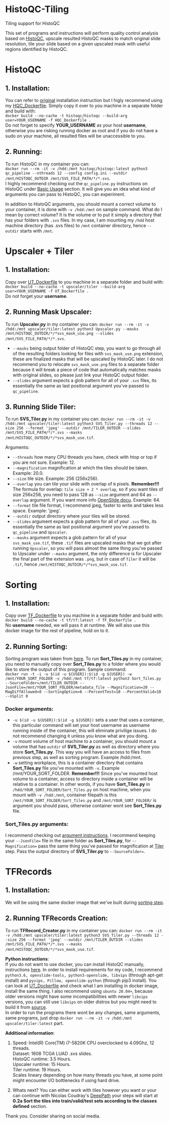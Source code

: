 # HistoQC-Tiling
Tiling support for HistoQC

This set of programs and instructions will perform quality control analysis based on [HistoQC](https://github.com/choosehappy/HistoQC), upscale resulted HistoQC masks to match original slide resolution, tile your slide based on a given upscaled mask with useful regions identified by HistoQC.

# HistoQC
## 1. **Installation**:
You can refer to [original](https://github.com/choosehappy/HistoQC) installation instruction but I higly recommend using my [HQC_Dockerfile](https://github.com/AlexZhurkevich/HistoQC-Tiling/blob/main/HQC_Dockerfile). Simply copy it over to you machine in a separate folder and build with:<br/>
`docker build --no-cache -t histoqc/histoqc --build-arg user=YOUR_USERNAME -f HQC_Dockerfile .`<br/>
Do not forget to specify **YOUR_USERNAME** as your host **username**, otherwise you are risking running docker as root and if you do not have a sudo on your machine, all resulted files will be unaccessible to you.

## 2. **Running**:
To run HistoQC in my container you can:  
`docker run --rm -it -v /hdd:/mnt histoqc/histoqc:latest python3 qc_pipeline --nthreads 12 --config config.ini --outdir /mnt/HISTOQC_OUTDIR /mnt/SVS_FILE_PATH/*/*.svs`.  
I highly recommend checking out the `qc_pipeline.py` instructions on HistoQC under [Basic Usage](https://github.com/choosehappy/HistoQC#basic-usage) section. 
It will give you an idea what kind of arguments you can pass to HistoQC, you can experiment.  

In addition to HistoQC arguments, you should mount a correct volume to your container, it is done with `-v /hdd:/mnt` on sample command.
What do I mean by correct volume? It is the volume or to put it simply a directory that has your folders with `.svs` files. In my case, I am mounting my `/hdd` host machine directory (has .svs files) to `/mnt` container directory, hence `--outdir` starts with `/mnt`.

# Upscaler + Tiler
## 1. **Installation**:
Copy over [UT_Dockerfile](https://github.com/AlexZhurkevich/HistoQC-Tiling/blob/main/UT_Dockerfile) to you machine in a separate folder and build with:  
`docker build --no-cache -t upscaler/tiler --build-arg user=YOUR_USERNAME -f UT_Dockerfile .`  
Do not forget your **username**.

## 2. **Running Mask Upscaler**:
To run **Upscaler.py** in my container you can: `docker run --rm -it -v /hdd:/mnt upscaler/tiler:latest python3 Upscaler.py --masks /mnt/HISTOQC_OUTDIR/*/*svs_mask_use.png --slides /mnt/SVS_FILE_PATH/*/*.svs`.  
- `--masks` being output folder of HistoQC step, you want to go through all of the resulting folders looking for files with `svs_mask_use.png` extension, these are finalized masks that will be upscaled by HistoQC later. I do not recommend you to relocate `svs_mask_use.png` files to a separate folder because it will break a piece of code that automatically matches masks with original slides, so please just link your HistoQC output folder.  
- `--slides` argument expects a glob pattern for all of your `.svs` files, its essentially the same as last positional argument you've passed to `qc_pipeline`.

## 3. **Running Slide Tiler**:
To run **SVS_Tiler.py** in my container you can: `docker run --rm -it -v /hdd:/mnt upscaler/tiler:latest python3 SVS_Tiler.py --threads 12 --size 256 --format 'jpeg' --outdir /mnt/TILER_OUTDIR --slides /mnt/SVS_FILE_PATH/*/*.svs --masks /mnt/HISTOQC_OUTDIR/*/*svs_mask_use.tif`.  

Arguments:
  - `--threads` how many CPU threads you have, check with htop or top if you are not sure. Example: 12.  
  - `--magnification` magnification at which the tiles should be taken. Example: 20.0.  
  - `--size` tile size. Example: 256 (256x256).  
  - `--overlap` you can tile your slide with overlap of `N` pixels. **Remember!!!** The formula for overlap: `tile size + 2 * overlap`, so if you want tiles of size 256x256, you need to pass 128 as `--size` argument and 64 as `--overlap` argument. If you want more info [OpenSlide docu](https://openslide.org/api/python/). Example: 64.  
  - `--format` tile file format, I recommend jpeg, faster to write and takes less space. Example: 'jpeg'.   
  - `--outdir` output directory where your tiles will be stored.  
  - `--slides` argument expects a glob pattern for all of your `.svs` files, its essentially the same as last positional argument you've passed to `qc_pipeline` and `Upscaler`.  
  - `--masks` argument expects a glob pattern for all of your `svs_mask_use.tif`, these `.tif` files are upscaled masks that we got after running `Upscaler`, so you will pass almost the same thing you've passed to Upscaler under `--masks` argument, the only difference is for Upscaler the final part of the extension was `.png`, but in case of `Tiler` it will be `.tif`, hence `/mnt/HISTOQC_OUTDIR/*/*svs_mask_use.tif`. 

# Sorting
## 1. **Installation**:
Copy over [TF_Dockerfile](https://github.com/AlexZhurkevich/HistoQC-Tiling/blob/main/TF_Dockerfile) to you machine in a separate folder and build with:  
`docker build --no-cache -t tf/tf:latest -f TF_Dockerfile .`  
No **username** needed, we will pass it at runtime. We will also use this docker image for the rest of pipeline, hold on to it. 

## 2. **Running Sorting**:
Sorting program was taken from [here](https://github.com/ncoudray/DeepPATH/tree/master/DeepPATH_code). To run **Sort_Tiles.py** in my container, you need to manually copy over **Sort_Tiles.py** to a folder where you would like to store the output of this program. Sample command:  
`docker run -t -i -u $(id -u ${USER}):$(id -g ${USER}) -w /mnt/YOUR_SORT_FOLDER -v /hdd:/mnt tf/tf:latest python3 Sort_Tiles.py --SourceFolder=/mnt/TILER_OUTDIR --JsonFile=/mnt/YOUR_SORT_FOLDER/metadata_file --Magnification=20 --MagDiffAllowed=0 --SortingOption=6 --PercentTest=10 --PercentValid=10 --nSplit 0`
### Docker arguments:
  - `-u $(id -u ${USER}):$(id -g ${USER})` sets a user that uses a container, this particular command will set your host username as username running inside of the container, this will eliminate privilige issues. I do not recommend changing it unless you know what are you doing.  
  - `-v` mount volume of host machine to a container, you should mount a volume that has `outdir` of **SVS_Tiler.py** as well as directory where you store **Sort_Tiles.py**. This way you will have an access to files from previous step, as well as sorting program. Example /hdd:/mnt.
  - `-w` setting workplace, this is a container directory that contains **Sort_Tiles.py** file you've mounted with `-v`. Example /mnt/YOUR_SORT_FOLDER. **Remember!!!**
 Since you've mounted host volume to a container, access to directory inside a container will be relative to a container. In other words, if you have **Sort_Tiles.py** in `/hdd/YOUR_SORT_FOLDER/Sort_Tiles.py` on host machine, when you mount with `-v /hdd:/mnt`, container filepath is this `/mnt/YOUR_SORT_FOLDER/Sort_Tiles.py` and `/mnt/YOUR_SORT_FOLDER/` is argument you should pass, otherwise container wont see **Sort_Tiles.py** file.

### Sort_Tiles.py arguments:
I recommend checking out [argument instructions](https://github.com/ncoudray/DeepPATH/tree/master/DeepPATH_code#02a-sort-the-tiles-into-trainvalidtest-sets-according-to-the-classes-defined). I recommend keeping your `--JsonFile=` file in the same folder as **Sort_Tiles.py**, for `--Magnification=` pass the same thing you've passed for magnification at [Tiler](https://github.com/AlexZhurkevich/HistoQC-Tiling#3-running-slide-tiler) step. Pass the output directory of **SVS_Tiler.py** to `--SourceFolder=`. 

# TFRecords
## 1. **Installation**:
We will be using the same docker image that we've built during [sorting step](https://github.com/AlexZhurkevich/HistoQC-Tiling#1-installation-2).

## 2. **Running TFRecords Creation**:
To run **TFRecord_Creator.py** in my container you can: `docker run --rm -it -v /hdd:/mnt upscaler/tiler:latest python3 SVS_Tiler.py --threads 12 --size 256 --format 'jpeg' --outdir /mnt/TILER_OUTDIR --slides /mnt/SVS_FILE_PATH/*/*.svs --masks /mnt/HISTOQC_OUTDIR/*/*svs_mask_use.tif`.


**Python instructions**:  
If you do not want to use docker, you can install HistoQC manually, instructions [here](https://github.com/choosehappy/HistoQC). In order to install requirements for my code, I recommend `python3.6, openslide-tools, python3-openslide, libvips` (through apt-get install) and `pyvips, Pillow, openslide-python` (through pip3 install). You can look at [UT_Dockerfile](https://github.com/AlexZhurkevich/HistoQC-Tiling/blob/main/UT_Dockerfile) and check what I am installing in docker image, install the same thing. I also recommend using `ubuntu 20.04+`, because older versions might have some incompatibilities with newer `libvips` versions, you can still use `libvips` on older distros but you might need to build it from [source](https://libvips.github.io/libvips/install.html).  
In order to run the programs there wont be any changes, same arguments, same programs, just drop `docker run --rm -it -v /hdd:/mnt upscaler/tiler:latest` part.



**Additional information**:
1. Speed:
Intel(R) Core(TM) i7-5820K CPU overclocked to 4.09Ghz, 12 threads.  
Dataset: 1608 TCGA LUAD .svs slides.    
HistoQC runtime: 3.5 Hours.  
Upscaler runtime: 15 Hours.  
Tiler runtime: 19 Hours.  
Scales lineary depending on how many threads you have, at some point might encounter I/O bottlenecks if using hard drive.  

2. Whats next?
You can either work with tiles however you want or your can continue with Nicolas Coudray's [DeepPath](https://github.com/ncoudray/DeepPATH/tree/master/DeepPATH_code) your steps will start at **0.2a Sort the tiles into train/valid/test sets according to the classes defined** section. 




Thank you. Consider sharing on social media. 
